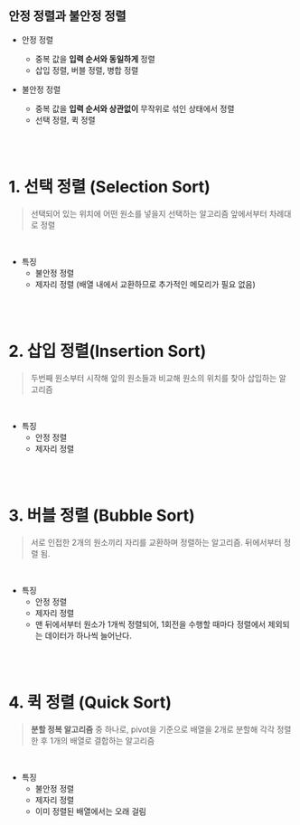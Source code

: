 ## 안정 정렬과 불안정 정렬
- 안정 정렬
  - 중복 값을 **입력 순서와 동일하게** 정렬
  - 삽입 정렬, 버블 정렬, 병합 정렬

- 불안정 정렬
  - 중복 값을 **입력 순서와 상관없이** 무작위로 섞인 상태에서 정렬
  - 선택 정렬, 퀵 정렬

<br><br>

# 1. 선택 정렬 (Selection Sort)
> 선택되어 있는 위치에 어떤 원소를 넣을지 선택하는 알고리즘
> 앞에서부터 차례대로 정렬

<br>

- 특징
  - 불안정 정렬
  - 제자리 정렬 (배열 내에서 교환하므로 추가적인 메모리가 필요 없음)

<br><br>

# 2. 삽입 정렬(Insertion Sort)
> 두번째 원소부터 시작해 앞의 원소들과 비교해 원소의 위치를 찾아 삽입하는 알고리즘

<br>

- 특징
  - 안정 정렬
  - 제자리 정렬


<br><br>

# 3. 버블 정렬 (Bubble Sort)
> 서로 인접한 2개의 원소끼리 자리를 교환하며 정렬하는 알고리즘. 뒤에서부터 정렬 됨.

<br>

- 특징
  - 안정 정렬
  - 제자리 정렬
  - 맨 뒤에서부터 원소가 1개씩 정렬되어, 1회전을 수행할 때마다 정렬에서 제외되는 데이터가 하나씩 늘어난다.

<br><br>

# 4. 퀵 정렬 (Quick Sort)
> **분할 정복 알고리즘** 중 하나로, pivot을 기준으로 배열을 2개로 분할해 각각 정렬한 후 1개의 배열로 결합하는 알고리즘

<br>

- 특징
  - 불안정 정렬
  - 제자리 정렬
  - 이미 정렬된 배열에서는 오래 걸림